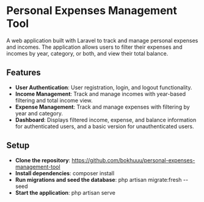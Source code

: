 # Personal Expenses Management Tool

A web application built with Laravel to track and manage personal expenses and incomes. The application allows users to filter their expenses and incomes by year, category, or both, and view their total balance.

## Features

-   **User Authentication**: User registration, login, and logout functionality.
-   **Income Management**: Track and manage incomes with year-based filtering and total income view.
-   **Expense Management**: Track and manage expenses with filtering by year and category.
-   **Dashboard**: Displays filtered income, expense, and balance information for authenticated users, and a basic version for unauthenticated users.

## Setup

-   **Clone the repository**: https://github.com/bokhuuu/personal-expenses-management-tool
-   **Install dependencies**: composer install
-   **Run migrations and seed the database**: php artisan migrate:fresh --seed
-   **Start the application**: php artisan serve
